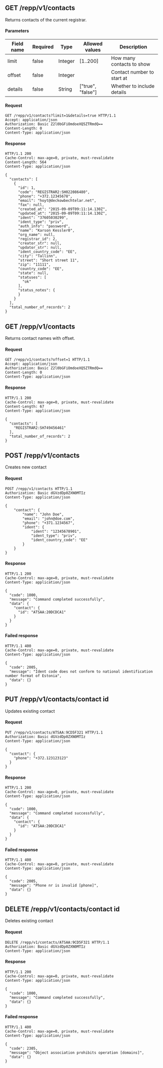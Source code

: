 ## GET /repp/v1/contacts
Returns contacts of the current registrar.


#### Parameters

| Field name | Required |  Type   |  Allowed values   |        Description         |
| ---------- | -------- |  ----   |  --------------   |        -----------         |
|   limit    |  false   | Integer |     [1..200]      | How many contacts to show  |
|   offset   |  false   | Integer |                   | Contact number to start at |
|  details   |  false   | String  | ["true", "false"] | Whether to include details |

#### Request
```
GET /repp/v1/contacts?limit=1&details=true HTTP/1.1
Accept: application/json
Authorization: Basic Z2l0bGFiOmdoeXQ5ZTRmdQ==
Content-Length: 0
Content-Type: application/json
```

#### Response
```
HTTP/1.1 200
Cache-Control: max-age=0, private, must-revalidate
Content-Length: 564
Content-Type: application/json

{
  "contacts": [
    {
      "id": 1,
      "code": "REGISTRAR2:SH022086480",
      "phone": "+372.12345678",
      "email": "hoyt@deckowbechtelar.net",
      "fax": null,
      "created_at": "2015-09-09T09:11:14.130Z",
      "updated_at": "2015-09-09T09:11:14.130Z",
      "ident": "37605030299",
      "ident_type": "priv",
      "auth_info": "password",
      "name": "Karson Kessler0",
      "org_name": null,
      "registrar_id": 2,
      "creator_str": null,
      "updator_str": null,
      "ident_country_code": "EE",
      "city": "Tallinn",
      "street": "Short street 11",
      "zip": "11111",
      "country_code": "EE",
      "state": null,
      "statuses": [
        "ok"
      ],
      "status_notes": {
      }
    }
  ],
  "total_number_of_records": 2
}
```

## GET /repp/v1/contacts
Returns contact names with offset.


#### Request
```
GET /repp/v1/contacts?offset=1 HTTP/1.1
Accept: application/json
Authorization: Basic Z2l0bGFiOmdoeXQ5ZTRmdQ==
Content-Length: 0
Content-Type: application/json
```

#### Response
```
HTTP/1.1 200
Cache-Control: max-age=0, private, must-revalidate
Content-Length: 67
Content-Type: application/json

{
  "contacts": [
    "REGISTRAR2:SH749456461"
  ],
  "total_number_of_records": 2
}
```

## POST /repp/v1/contacts
Creates new contact


#### Request
```
POST /repp/v1/contacts HTTP/1.1
Authorization: Basic dGVzdDp0ZXN0MTIz
Content-Type: application/json

{
    "contact": {
        "name": "John Doe",
        "email": "john@doe.com",
        "phone": "+371.1234567",
        "ident": {
            "ident": "12345678901",
            "ident_type": "priv",
            "ident_country_code": "EE"
        }
    }
}
```

#### Response
```
HTTP/1.1 200
Cache-Control: max-age=0, private, must-revalidate
Content-Type: application/json

{
  "code": 1000,
  "message": "Command completed successfully",
  "data": {
    "contact": {
      "id": "ATSAA:20DCDCA1"
    }
  }
}
```

#### Failed response
```
HTTP/1.1 400
Cache-Control: max-age=0, private, must-revalidate
Content-Type: application/json

{
  "code": 2005,
  "message": "Ident code does not conform to national identification number format of Estonia",
  "data": {}
}
```

## PUT /repp/v1/contacts/**contact id**
Updates existing contact


#### Request
```
PUT /repp/v1/contacts/ATSAA:9CD5F321 HTTP/1.1
Authorization: Basic dGVzdDp0ZXN0MTIz
Content-Type: application/json

{
  "contact": {
    "phone": "+372.123123123"
  }
}
```

#### Response
```
HTTP/1.1 200
Cache-Control: max-age=0, private, must-revalidate
Content-Type: application/json

{
  "code": 1000,
  "message": "Command completed successfully",
  "data": {
    "contact": {
      "id": "ATSAA:20DCDCA1"
    }
  }
}
```

#### Failed response
```
HTTP/1.1 400
Cache-Control: max-age=0, private, must-revalidate
Content-Type: application/json

{
  "code": 2005,
  "message": "Phone nr is invalid [phone]",
  "data": {}
}
```

## DELETE /repp/v1/contacts/**contact id**
Deletes existing contact


#### Request
```
DELETE /repp/v1/contacts/ATSAA:9CD5F321 HTTP/1.1
Authorization: Basic dGVzdDp0ZXN0MTIz
Content-Type: application/json
```

#### Response
```
HTTP/1.1 200
Cache-Control: max-age=0, private, must-revalidate
Content-Type: application/json

{
  "code": 1000,
  "message": "Command completed successfully",
  "data": {}
}
```

#### Failed response
```
HTTP/1.1 400
Cache-Control: max-age=0, private, must-revalidate
Content-Type: application/json

{
  "code": 2305,
  "message": "Object association prohibits operation [domains]",
  "data": {}
}
```

